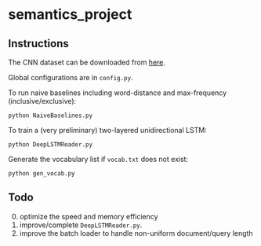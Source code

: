 # semantics_project

## Instructions

The CNN dataset can be downloaded from [here](http://cs.nyu.edu/~kcho/DMQA/).

Global configurations are in `config.py`.

To run naive baselines including word-distance and max-frequency (inclusive/exclusive):
```
python NaiveBaselines.py
```

To train a (very preliminary) two-layered unidirectional LSTM:
```
python DeepLSTMReader.py
```

Generate the vocabulary list if `vocab.txt` does not exist:
```
python gen_vocab.py
```

## Todo

0. optimize the speed and memory efficiency
1. improve/complete `DeepLSTMReader.py`.
2. improve the batch loader to handle non-uniform document/query length

